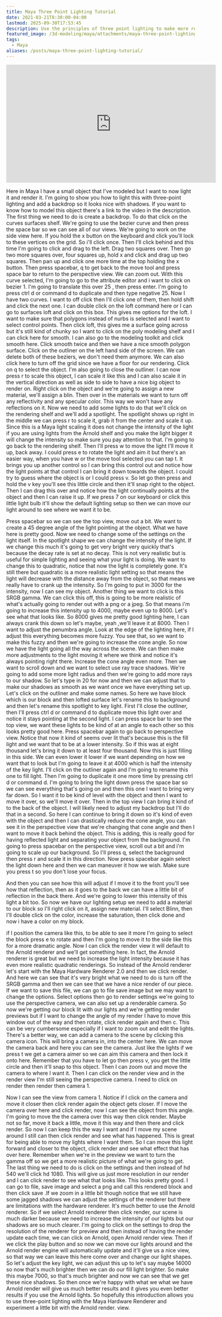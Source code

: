 ```yaml
---
title: Maya Three Point Lighting Tutorial
date: 2021-03-21T8:30:00-04:00
lastmod: 2025-09-30T17:53:45
description: Use the principles of three point lighting to make more realistic renders in Maya
featured_image: /3d-modeling/maya/attachments/maya-three-point-lighting-tutorial.jpg
tags:
  - Maya
aliases: /posts/maya-three-point-lighting-tutorial/
---
```


<div class="iframe-16-9-container">
<iframe class="youTubeIframe" width="560" height="315" src="https://www.youtube.com/embed/1nYSVw6-GxA?rel=0" title="YouTube video player" frameborder="0" allow="accelerometer; autoplay; clipboard-write; encrypted-media; gyroscope; picture-in-picture; web-share" referrerpolicy="strict-origin-when-cross-origin" allowfullscreen></iframe>
</div>

Here in Maya I have a small object that I've modeled but I want to now light it and render it. I'm going to show you how to light this with three-point lighting and add a backdrop so it looks nice with shadows. If you want to know how to model this object there's a link to the video in the description. The first thing we need to do is create a backdrop. To do that click on the curves surfaces shelf. We're going to use the bezier curve and then press the space bar so we can see all of our views. We're going to work on the side view here. If you hold the x button on the keyboard and click you'll lock to these vertices on the grid. So i'll click once. Then I'll click behind and this time I'm going to click and drag to the left. Drag two squares over. Then go two more squares over, four squares up, hold x and click and drag up two squares. Then pan up and click one more time at the top holding the x button. Then press spacebar, q to get back to the move tool and press space bar to return to the perspective view. We can zoom out. With this curve selected, I'm going to go to the attribute editor and i want to click on bezier 1. I'm going to translate this over 25 , then press enter. I'm going to press ctrl d or command d to duplicate and then type negative 25. Now I have two curves. I want to off click then I'll click one of them, then hold shift and click the next one. I can double click on the loft command here or I can go to surfaces loft and click on this box. This gives me options for the loft. I want to make sure that polygons instead of nurbs is selected and I want to select control points. Then click loft, this gives me a surface going across but it's still kind of chunky so I want to click on the poly modeling shelf and I can click here for smooth. I can also go to the modeling toolkit and click smooth here. Click smooth twice and then we have a nice smooth polygon surface. Click on the outliner on the left hand side of the screen. We can delete both of these beziers, we don't need them anymore. We can also click here to turn off the grid since we have a floor for our rendering. Click on q to select the object. I'm also going to close the outliner. I can now press r to scale this object, I can scale it like this and I can also scale it in the vertical direction as well as side to side to have a nice big object to render on. Right click on the object and we're going to assign a new material, we'll assign a blin. Then over in the materials we want to turn off any reflectivity and any specular color. This way we won't have any reflections on it. Now we need to add some lights to do that we'll click on the rendering shelf and we'll add a spotlight. The spotlight shows up right in the middle we can press r to scale it, grab it from the center and scale it up. Since this is a Maya light scaling it does not change the intensity of the light if you are using lights from the Arnold shelf and you make the light bigger it will change the intensity so make sure you pay attention to that. I'm going to go back to the rendering shelf. Then I'll press w to move the light I'll move it up, back away. I could press e to rotate the light and aim it but there's an easier way, when you have w or the move tool selected you can tap t. It brings you up another control so I can bring this control out and notice how the light points at that control I can bring it down towards the object. I could try to guess where the object is or I could press v. So let go then press and hold the v key you'll see this little circle and then it'll snap right to the object. Then I can drag this over and notice how the light continually points at the object and then I can raise it up. If we press 7 on our keyboard or click this little light bulb it'll show the default lighting setup so then we can move our light around to see where we want it to be.

Press spacebar so we can see the top view, move out a bit. We want to create a 45 degree angle of the light pointing at the object. What we have here is pretty good. Now we need to change some of the settings on the light itself. In the spotlight shape we can change the intensity of the light. If we change this much it's going to get very bright very quickly that's because the decay rate is set at no decay. This is not very realistic but is useful for simple lighting and seeing what your light is doing. We want to change this to quadratic, notice that now the light is completely gone. It's still there but quadratic is a more realistic light setting so that means the light will decrease with the distance away from the object, so that means we really have to crank up the intensity. So I'm going to put in 3000 for the intensity, now I can see my object. Another thing we want to click is this SRGB gamma. We can click this off, this is going to be more realistic of what's actually going to render out with a png or a jpeg. So that means i'm going to increase this intensity up to 4000, maybe even up to 8000. Let's see what that looks like. So 8000 gives me pretty good lighting here, I can always crank this down so let's maybe, yeah ,we'll leave it at 8000. Then I want to adjust the penumbra angle. Look at the edge of the lighting here, if I adjust this everything becomes more fuzzy. You see that, so we want to make this fuzzy and then we're going to increase the cone angle. So now we have the light going all the way across the scene. We can then make more adjustments to the light moving it where we think and notice it's always pointing right there. Increase the cone angle even more. Then we want to scroll down and we want to select use ray trace shadows. We're going to add some more light radius and then we're going to add more rays to our shadow. So let's type in 20 for now and then we can adjust that to make our shadows as smooth as we want once we have everything set up. Let's click on the outliner and make some names. So here we have block which is our block and then lofted surface let's rename this to background and then let's rename this spotlight to key light. First I'll close the outliner, then I'll press ctrl d or command d to duplicate move this light over and notice it stays pointing at the second light. I can press space bar to see the top view, we want these lights to be kind of at an angle to each other so this looks pretty good here. Press spacebar again to go back to perspective view. Notice that now it kind of seems over lit that's because this is the fill light and we want that to be at a lower intensity. So if this was at eight thousand let's bring it down to at least four thousand. Now this is just filling in this side. We can even lower it lower if we want depending on how we want that to look but I'm going to leave it at 4000 which is half the intensity of the key light. I'll click on the outliner again and I'm going to rename this one to fill light. Then I'm going to duplicate it one more time by pressing ctrl d or command d. I'm going to bring the light down press the space bar so we can see everything that's going on and then this one I want to bring very far down. So I want it to be kind of level with the object and then I want to move it over, so we'll move it over. Then in the top view I can bring it kind of to the back of the object. I will likely need to adjust my backdrop but I'll do that in a second. So here I can continue to bring it down so it's kind of even with the object and then I can drastically reduce the cone angle, you can see it in the perspective view that we're changing that cone angle and then I want to move it back behind the object. This is adding, this is really good for having reflected light and separating your object from the background. I'm going to press spacebar on the perspective view, scroll out a bit and i'm going to scale up our background. So I'll press q, select the background then press r and scale it in this direction. Now press spacebar again select the light down here and then we can maneuver it how we wish. Make sure you press t so you don't lose your focus.

And then you can see how this will adjust if I move it to the front you'll see how that reflection, then as it goes to the back we can have a little bit of reflection in the back there. And we're going to lower this intensity of this light a bit too. So now we have our lighting setup we need to add a material to our block so I'll right click on it, assign new material. I'll select Blinn, then I'll double click on the color, increase the saturation, then click done and now i have a color on my block.

if I position the camera like this, to be able to see it more I'm going to select the block press e to rotate and then I'm going to move it to the side like this for a more dramatic angle. Now I can click the render view it will default to the Arnold renderer and we'll get something here. In fact, the Arnold renderer is great but we need to increase the light intensity because it has even more realistic quadratic renderings. So instead of the Arnold renderer let's start with the Maya Hardware Renderer 2.0 and then we click render. And here we can see that it's very bright what we need to do is turn off the SRGB gamma and then we can see that we have a nice render of our piece. If we want to save this file, we can go to file save image but we may want to change the options. Select options then go to render settings we're going to use the perspective camera, we can also set up a renderable camera. So now we're getting our block lit with our lights and we're getting render previews but if I want to change the angle of my render I have to move this window out of the way and then rotate, click render again and then c. This can be very cumbersome especially if I want to zoom out and edit the lights. There's a better way, we can add a camera to the scene by clicking this camera icon. This will bring a camera in, into the center here. We can move the camera back and here you can see the camera. Just like the lights if we press t we get a camera aimer so we can aim this camera and then lock it onto here. Remember that you have to let go then press v, you get the little circle and then it'll snap to this object. Then I can zoom out and move the camera to where I want it. Then I can click on the render view and in the render view I'm still seeing the perspective camera. I need to click on render then render then camera 1.

Now I can see the view from camera 1. Notice if I click on the camera and move it closer then click render again the object gets closer. If I move the camera over here and click render, now I can see the object from this angle. I'm going to move the the camera over this way then click render. Maybe not so far, move it back a little, move it this way and then there and click render. So now I can keep this the way I want and if I move my scene around I still can then click render and see what has happened. This is great for being able to move my lights where I want them. So I can move this light forward and closer to the object, click render and see what effect that has over here. Remember when we're in the preview we want to turn the gamma off so we get a more realistic picture of what we're going to get. The last thing we need to do is click on the settings and then instead of hd 540 we'll click hd 1080. This will give us just more resolution in our render and I can click render to see what that looks like. This looks pretty good. I can go to file, save image and select a png and call this rendered block and then click save .If we zoom in a little bit though notice that we still have some jagged shadows we can adjust the settings of the renderer but there are limitations with the hardware renderer. It's much better to use the Arnold renderer. So if we select Arnold renderer then click render, our scene is much darker because we need to increase the intensity of our lights but our shadows are so much clearer. I'm going to click on the settings to drop the resolution of the renderer for preview and then instead of having the render update each time, we can click on Arnold, open Arnold render view. Then if we click the play button and so now we can move our lights around and the Arnold render engine will automatically update and it'll give us a nice view, so that way we can leave this here come over and change our light shapes. So let's adjust the key light, we can adjust this up to let's say maybe 14000 so now that's much brighter then we can do our fill light brighter. So make this maybe 7000, so that's much brighter and now we can see that we get these nice shadows. So then once we're happy with what we what we have Arnold render will give us much better results and it gives you even better results if you use the Arnold lights. So hopefully this introduction allows you to use three-point lighting with the Maya Hardware Renderer and experiment a little bit with the Arnold render. view.
